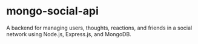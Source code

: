 # mongo-social-api
A backend for managing users, thoughts, reactions, and friends in a social network using Node.js, Express.js, and MongoDB.
